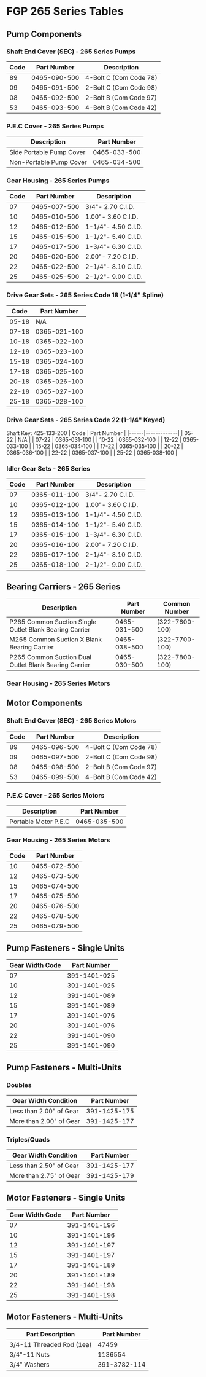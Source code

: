 # FGP 265 Series Tables

## Pump Components

### Shaft End Cover (SEC) - 265 Series Pumps
| Code | Part Number | Description |
|------|-------------|-------------|
| 89 | 0465-090-500 | 4-Bolt C (Com Code 78) |
| 09 | 0465-091-500 | 2-Bolt C (Com Code 98) |
| 08 | 0465-092-500 | 2-Bolt B (Com Code 97) |
| 53 | 0465-093-500 | 4-Bolt B (Com Code 42) |

### P.E.C Cover - 265 Series Pumps
| Description | Part Number |
|-------------|-------------|
| Side Portable Pump Cover | 0465-033-500 |
| Non-Portable Pump Cover | 0465-034-500 |

### Gear Housing - 265 Series Pumps
| Code | Part Number | Description |
|------|-------------|-------------|
| 07 | 0465-007-500 | 3/4"- 2.70 C.I.D. |
| 10 | 0465-010-500 | 1.00"- 3.60 C.I.D. |
| 12 | 0465-012-500 | 1-1/4"- 4.50 C.I.D. |
| 15 | 0465-015-500 | 1-1/2"- 5.40 C.I.D. |
| 17 | 0465-017-500 | 1-3/4"- 6.30 C.I.D. |
| 20 | 0465-020-500 | 2.00"- 7.20 C.I.D. |
| 22 | 0465-022-500 | 2-1/4"- 8.10 C.I.D. |
| 25 | 0465-025-500 | 2-1/2"- 9.00 C.I.D. |

### Drive Gear Sets - 265 Series Code 18 (1-1/4" Spline)
| Code | Part Number |
|------|-------------|
| 05-18 | N/A |
| 07-18 | 0365-021-100 |
| 10-18 | 0365-022-100 |
| 12-18 | 0365-023-100 |
| 15-18 | 0365-024-100 |
| 17-18 | 0365-025-100 |
| 20-18 | 0365-026-100 |
| 22-18 | 0365-027-100 |
| 25-18 | 0365-028-100 |

### Drive Gear Sets - 265 Series Code 22 (1-1/4" Keyed)
Shaft Key: 425-133-200
| Code | Part Number |
|------|-------------|
| 05-22 | N/A |
| 07-22 | 0365-031-100 |
| 10-22 | 0365-032-100 |
| 12-22 | 0365-033-100 |
| 15-22 | 0365-034-100 |
| 17-22 | 0365-035-100 |
| 20-22 | 0365-036-100 |
| 22-22 | 0365-037-100 |
| 25-22 | 0365-038-100 |

### Idler Gear Sets - 265 Series
| Code | Part Number | Description |
|------|-------------|-------------|
| 07 | 0365-011-100 | 3/4"- 2.70 C.I.D. |
| 10 | 0365-012-100 | 1.00"- 3.60 C.I.D. |
| 12 | 0365-013-100 | 1-1/4"- 4.50 C.I.D. |
| 15 | 0365-014-100 | 1-1/2"- 5.40 C.I.D. |
| 17 | 0365-015-100 | 1-3/4"- 6.30 C.I.D. |
| 20 | 0365-016-100 | 2.00"- 7.20 C.I.D. |
| 22 | 0365-017-100 | 2-1/4"- 8.10 C.I.D. |
| 25 | 0365-018-100 | 2-1/2"- 9.00 C.I.D. |

## Bearing Carriers - 265 Series
| Description | Part Number | Common Number |
|-------------|-------------|---------------|
| P265 Common Suction Single Outlet Blank Bearing Carrier | 0465-031-500 | (322-7600-100) |
| M265 Common Suction X Blank Bearing Carrier | 0465-038-500 | (322-7700-100) |
| P265 Common Suction Dual Outlet Blank Bearing Carrier | 0465-030-500 | (322-7800-100) |

### Gear Housing - 265 Series Motors

## Motor Components

### Shaft End Cover (SEC) - 265 Series Motors
| Code | Part Number | Description |
|------|-------------|-------------|
| 89 | 0465-096-500 | 4-Bolt C (Com Code 78) |
| 09 | 0465-097-500 | 2-Bolt C (Com Code 98) |
| 08 | 0465-098-500 | 2-Bolt B (Com Code 97) |
| 53 | 0465-099-500 | 4-Bolt B (Com Code 42) |

### P.E.C Cover - 265 Series Motors
| Description | Part Number |
|-------------|-------------|
| Portable Motor P.E.C | 0465-035-500 |

### Gear Housing - 265 Series Motors
| Code | Part Number |
|------|-------------|
| 10 | 0465-072-500 |
| 12 | 0465-073-500 |
| 15 | 0465-074-500 |
| 17 | 0465-075-500 |
| 20 | 0465-076-500 |
| 22 | 0465-078-500 |
| 25 | 0465-079-500 |

## Pump Fasteners - Single Units
| Gear Width Code | Part Number |
|-----------------|-------------|
| 07 | 391-1401-025 |
| 10 | 391-1401-025 |
| 12 | 391-1401-089 |
| 15 | 391-1401-089 |
| 17 | 391-1401-076 |
| 20 | 391-1401-076 |
| 22 | 391-1401-090 |
| 25 | 391-1401-090 |

## Pump Fasteners - Multi-Units

### Doubles
| Gear Width Condition | Part Number |
|--------------------|-------------|
| Less than 2.00" of Gear | 391-1425-175 |
| More than 2.00" of Gear | 391-1425-177 |

### Triples/Quads
| Gear Width Condition | Part Number |
|--------------------|-------------|
| Less than 2.50" of Gear | 391-1425-177 |
| More than 2.75" of Gear | 391-1425-179 |

## Motor Fasteners - Single Units
| Gear Width Code | Part Number |
|-----------------|-------------|
| 07 | 391-1401-196 |
| 10 | 391-1401-196 |
| 12 | 391-1401-197 |
| 15 | 391-1401-197 |
| 17 | 391-1401-189 |
| 20 | 391-1401-189 |
| 22 | 391-1401-198 |
| 25 | 391-1401-198 |

## Motor Fasteners - Multi-Units
| Part Description | Part Number |
|-----------------|-------------|
| 3/4-11 Threaded Rod (1ea) | 47459 |
| 3/4"-11 Nuts | 1136554 |
| 3/4" Washers | 391-3782-114 |